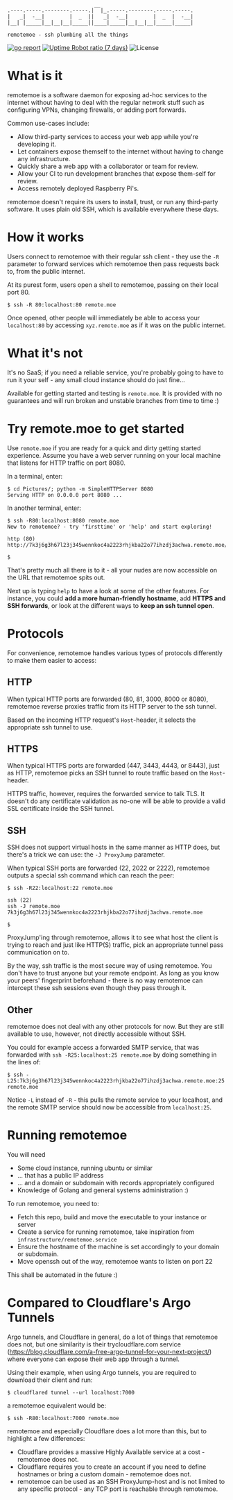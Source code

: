 ```
                            __
.----.-----.--------.-----.|  |_.-----.--------.-----.-----.
|   _|  -__|        |  _  ||   _|  -__|        |  _  |  -__|
|__| |_____|__|__|__|_____||____|_____|__|__|__|_____|_____|

remotemoe - ssh plumbing all the things
```

[![go report](https://goreportcard.com/badge/github.com/fasmide/remotemoe)](https://goreportcard.com/report/github.com/fasmide/remotemoe)
[![Uptime Robot ratio (7 days)](https://img.shields.io/uptimerobot/ratio/7/m785618805-d44ced3b1bcc64e7d8f5aba2)](https://stats.uptimerobot.com/P5VWwT4o7Z)
![License](https://img.shields.io/github/license/fasmide/remotemoe)

# What is it

remotemoe is a software daemon for exposing ad-hoc services to the internet without having to deal with the regular network stuff such as configuring VPNs, changing firewalls, or adding port forwards.

Common use-cases include:

- Allow third-party services to access your web app while you're developing it.
- Let containers expose themself to the internet without having to change any infrastructure.
- Quickly share a web app with a collaborator or team for review.
- Allow your CI to run development branches that expose them-self for review.
- Access remotely deployed Raspberry Pi's.

remotemoe doesn't require its users to install, trust, or run any third-party software. It uses plain old SSH, which is available everywhere these days.

# How it works

Users connect to remotemoe with their regular ssh client - they use the `-R` parameter to forward services which remotemoe then pass requests back to, from the public internet.

At its purest form, users open a shell to remotemoe, passing on their local port 80.

```
$ ssh -R 80:localhost:80 remote.moe
```

Once opened, other people will immediately be able to access your `localhost:80` by accessing `xyz.remote.moe` as if it was on the public internet.

# What it's not

It's no SaaS; if you need a reliable service, you're probably going to have to run it your self - any small cloud instance should do just fine...

Available for getting started and testing is `remote.moe`. It is provided with no guarantees and will run broken and unstable branches from time to time :)

# Try remote.moe to get started

Use `remote.moe` if you are ready for a quick and dirty getting started experience. Assume you have a web server running on your local machine that listens for HTTP traffic on port 8080.

In a terminal, enter:

```
$ cd Pictures/; python -m SimpleHTTPServer 8080
Serving HTTP on 0.0.0.0 port 8080 ...
```

In another terminal, enter:

```
$ ssh -R80:localhost:8080 remote.moe
New to remotemoe? - try 'firsttime' or 'help' and start exploring!

http (80)
http://7k3j6g3h67l23j345wennkoc4a2223rhjkba22o77ihzdj3achwa.remote.moe/

$
```

That's pretty much all there is to it - all your nudes are now accessible on the URL that remotemoe spits out.

Next up is typing `help` to have a look at some of the other features. For instance, you could **add a more human-friendly hostname**, add **HTTPS and SSH forwards**, or look at the different ways to **keep an ssh tunnel open**.

# Protocols

For convenience, remotemoe handles various types of protocols differently to make them easier to access:

## HTTP

When typical HTTP ports are forwarded (80, 81, 3000, 8000 or 8080), remotemoe reverse proxies traffic from its HTTP server to the ssh tunnel.

Based on the incoming HTTP request's `Host`-header, it selects the appropriate ssh tunnel to use.

## HTTPS

When typical HTTPS ports are forwarded (447, 3443, 4443, or 8443), just as HTTP, remotemoe picks an SSH tunnel to route traffic based on the `Host`-header.

HTTPS traffic, however, requires the forwarded service to talk TLS. It doesn't do any certificate validation as no-one will be able to provide a valid SSL certificate inside the SSH tunnel.

## SSH

SSH does not support virtual hosts in the same manner as HTTP does, but there's a trick we can use: the `-J ProxyJump` parameter.

When typical SSH ports are forwarded (22, 2022 or 2222), remotemoe outputs a special ssh command which can reach the peer:

```
$ ssh -R22:localhost:22 remote.moe

ssh (22)
ssh -J remote.moe 7k3j6g3h67l23j345wennkoc4a2223rhjkba22o77ihzdj3achwa.remote.moe

$
```

ProxyJump'ing through remotemoe, allows it to see what host the client is trying to reach and just like HTTP(S) traffic, pick an appropriate tunnel pass communication on to.

By the way, ssh traffic is the most secure way of using remotemoe. You don't have to trust anyone but your remote endpoint. As long as you know your peers' fingerprint beforehand - there is no way remotemoe can intercept these ssh sessions even though they pass through it.

## Other

remotemoe does not deal with any other protocols for now. But they are still available to use, however, not directly accessible without SSH.

You could for example access a forwarded SMTP service, that was forwarded with `ssh -R25:localhost:25 remote.moe` by doing something in the lines of:

```
$ ssh -L25:7k3j6g3h67l23j345wennkoc4a2223rhjkba22o77ihzdj3achwa.remote.moe:25 remote.moe
```

Notice `-L` instead of `-R` - this pulls the remote service to your localhost, and the remote SMTP service should now be accessible from `localhost:25`.

# Running remotemoe

You will need

- Some cloud instance, running ubuntu or similar
- ... that has a public IP address
- ... and a domain or subdomain with records appropriately configured
- Knowledge of Golang and general systems administration :)

To run remotemoe, you need to:

- Fetch this repo, build and move the executable to your instance or server
- Create a service for running remotemoe, take inspiration from `infrastructure/remotemoe.service`
- Ensure the hostname of the machine is set accordingly to your domain or subdomain.
- Move openssh out of the way, remotemoe wants to listen on port 22

This shall be automated in the future :)

# Compared to Cloudflare's Argo Tunnels

Argo tunnels, and Cloudflare in general, do a lot of things that remotemoe does not, but one similarity is their trycloudflare.com service (https://blog.cloudflare.com/a-free-argo-tunnel-for-your-next-project/) where everyone can expose their web app through a tunnel.

Using their example, when using Argo tunnels, you are required to download their client and run:

```
$ cloudflared tunnel --url localhost:7000
```

a remotemoe equivalent would be:

```
$ ssh -R80:localhost:7000 remote.moe
```

remotemoe and especially Cloudflare does a lot more than this, but to highlight a few differences:

- Cloudflare provides a massive Highly Available service at a cost - remotemoe does not.
- Cloudflare requires you to create an account if you need to define hostnames or bring a custom domain - remotemoe does not.
- remotemoe can be used as an SSH ProxyJump-host and is not limited to any specific protocol - any TCP port is reachable through remotemoe.
